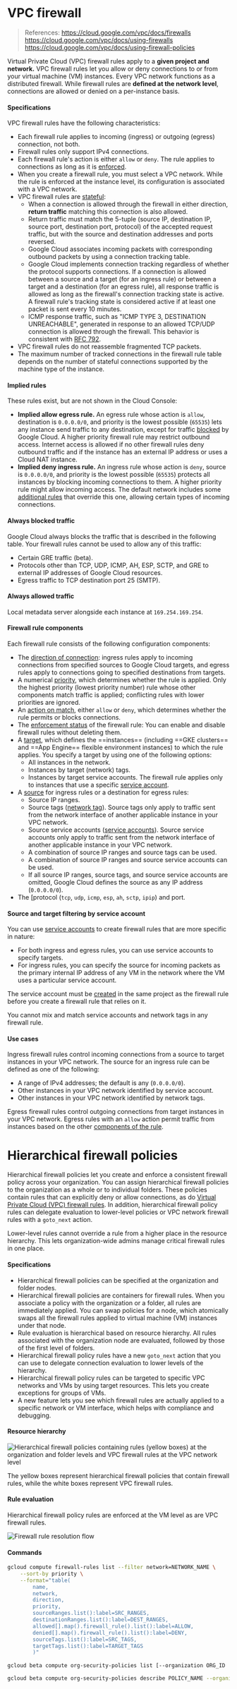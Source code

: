 # VPC firewall

> References:
> https://cloud.google.com/vpc/docs/firewalls
> https://cloud.google.com/vpc/docs/using-firewalls
> https://cloud.google.com/vpc/docs/using-firewall-policies



Virtual Private Cloud (VPC) firewall rules apply to a **given project and network.**
VPC firewall rules let you allow or deny connections to or from your virtual machine (VM) instances. 
Every VPC network functions as a distributed firewall. While firewall rules are **defined at the network level**, connections are allowed or denied on a per-instance basis.

#### Specifications

VPC firewall rules have the following characteristics:

- Each firewall rule applies to incoming (ingress) or outgoing (egress) connection, not both.
- Firewall rules only support IPv4 connections.
- Each firewall rule's action is either `allow` or `deny`. The rule applies to connections as long as it is [enforced](https://cloud.google.com/vpc/docs/firewalls#enforcement).
- When you create a firewall rule, you must select a VPC network. While the rule is enforced at the instance level, its configuration is associated with a VPC network.
- VPC firewall rules are [stateful](https://wikipedia.org/wiki/Stateful_firewall): 
  - When a connection is allowed through the firewall in either direction, **return traffic** matching this connection is also allowed.
  - Return traffic must match the 5-tuple (source IP, destination IP, source port, destination port, protocol) of the accepted request traffic, but with the source and destination addresses and ports reversed.
  - Google Cloud associates incoming packets with corresponding outbound packets by using a connection tracking table.
  - Google Cloud implements connection tracking regardless of whether the protocol supports connections. If a connection is allowed between a source and a target (for an ingress rule) or between a target and a destination (for an egress rule), all response traffic is allowed as long as the firewall's connection tracking state is active. A firewall rule's tracking state is considered active if at least one packet is sent every 10 minutes.
  - ICMP response traffic, such as "ICMP TYPE 3, DESTINATION UNREACHABLE", generated in response to an allowed TCP/UDP connection is allowed through the firewall. This behavior is consistent with [RFC 792](https://tools.ietf.org/html/rfc792).
- VPC firewall rules do not reassemble fragmented TCP packets.
- The maximum number of tracked connections in the firewall rule table depends on the number of stateful connections supported by the machine type of the instance.

#### Implied rules

These rules exist, but are not shown in the Cloud Console:

- **Implied allow egress rule.** An egress rule whose action is `allow`, destination is `0.0.0.0/0`, and priority is the lowest possible (`65535`) lets any instance send traffic to any destination, except for traffic [blocked](https://cloud.google.com/vpc/docs/firewalls#blockedtraffic) by Google Cloud. A higher priority firewall rule may restrict outbound access. Internet access is allowed if no other firewall rules deny outbound traffic and if the instance has an external IP address or uses a Cloud NAT instance.
- **Implied deny ingress rule.** An ingress rule whose action is `deny`, source is `0.0.0.0/0`, and priority is the lowest possible (`65535`) protects all instances by blocking incoming connections to them. A higher priority rule might allow incoming access. The default network includes some [additional rules](https://cloud.google.com/vpc/docs/firewalls#more_rules_default_vpc) that override this one, allowing certain types of incoming connections.

#### Always blocked traffic

Google Cloud always blocks the traffic that is described in the following table. Your firewall rules cannot be used to allow any of this traffic:
- Certain GRE traffic (beta).
- Protocols other than TCP, UDP, ICMP, AH, ESP, SCTP, and GRE to external  IP addresses of Google Cloud resources.
- Egress traffic to TCP destination port 25 (SMTP).

#### Always allowed traffic

Local metadata server alongside each instance at `169.254.169.254`.

#### Firewall rule components

Each firewall rule consists of the following configuration components:

- The [direction of connection](https://cloud.google.com/vpc/docs/firewalls#direction_of_the_rule): ingress rules apply to incoming connections from specified sources to Google Cloud targets, and egress rules apply to connections going to specified destinations from targets.
- A numerical [priority](https://cloud.google.com/vpc/docs/firewalls#priority_order_for_firewall_rules), which determines whether the rule is applied. Only the highest priority (lowest priority number) rule whose other components match traffic is applied; conflicting rules with lower priorities are ignored.
- An [action on match](https://cloud.google.com/vpc/docs/firewalls#action_of_the_rule), either `allow` or `deny`, which determines whether the rule permits or blocks connections.
- The [enforcement status](https://cloud.google.com/vpc/docs/firewalls#enforcement) of the firewall rule: You can enable and disable firewall rules without deleting them.
- A [target](https://cloud.google.com/vpc/docs/firewalls#rule_assignment), which defines the ==instances== (including ==GKE clusters== and ==App Engine== flexible environment instances) to which the rule applies. You specify a target by using one of the following options:
  - All instances in the network.
  - Instances by target (network) tags.
  - Instances by target service accounts. The firewall rule applies only to instances that use a specific [service account](https://cloud.google.com/vpc/docs/firewalls#serviceaccounts).
- A [source](https://cloud.google.com/vpc/docs/firewalls#sources_or_destinations_for_the_rule) for ingress rules or a destination for egress rules:
  - Source IP ranges.
  - Source tags ([network tag](https://cloud.google.com/vpc/docs/add-remove-network-tags)). Source tags only apply to traffic sent from the network interface of another applicable instance in your VPC network.
  - Source service accounts ([service accounts](https://cloud.google.com/vpc/docs/firewalls#serviceaccounts)). Source service accounts only apply to traffic sent from the network interface of another applicable instance in your VPC network.
  - A combination of source IP ranges and source tags can be used.
  - A combination of source IP ranges and source service accounts can be used.
  - If all source IP ranges, source tags, and source service accounts are omitted, Google Cloud defines the source as any IP address (`0.0.0.0/0`).
- The [protocol (`tcp`, `udp`, `icmp`, `esp`, `ah`, `sctp`, `ipip`)  and port.

#### Source and target filtering by service account

You can use [service accounts](https://cloud.google.com/iam/docs/service-accounts) to create firewall rules that are more specific in nature:
- For both ingress and egress rules, you can use service accounts to specify targets.
- For ingress rules, you can specify the source for incoming packets as the primary internal IP address of any VM in the network where the VM uses a particular service account.

The service account must be [created](https://cloud.google.com/iam/docs/creating-managing-service-accounts) in the same project as the firewall rule before you create a firewall rule that relies on it.

You cannot mix and match service accounts and network tags in any firewall rule.

#### Use cases

Ingress firewall rules control incoming connections from a source to target instances in your VPC network. The source for an ingress rule can be defined as one of the following:
- A range of IPv4 addresses; the default is any (`0.0.0.0/0`).
- Other instances in your VPC network identified by service account.
- Other instances in your VPC network identified by network tags.

Egress firewall rules control outgoing connections from target instances in your VPC network. Egress rules with an `allow` action permit traffic from instances based on the other [components of the rule](https://cloud.google.com/vpc/docs/firewalls#firewall_rule_components).



# Hierarchical firewall policies

Hierarchical firewall policies let you create and enforce a consistent firewall policy across your organization. You can assign hierarchical firewall policies to the organization as a whole or to individual folders. These policies contain rules that can explicitly deny or allow connections, as do [Virtual Private Cloud (VPC) firewall rules](https://cloud.google.com/vpc/docs/firewalls). In addition, hierarchical firewall policy rules can delegate evaluation to lower-level policies or VPC network firewall rules with a `goto_next` action.

Lower-level rules cannot override a rule from a higher place in the resource hierarchy. This lets organization-wide admins manage critical firewall rules in one place.

#### Specifications

- Hierarchical firewall policies can be specified at the organization and folder nodes.
- Hierarchical firewall policies are containers for firewall rules. When you associate a policy with the organization or a folder, all rules are immediately applied. You can swap policies for a node, which atomically swaps all the firewall rules applied to virtual machine (VM) instances under that node.
- Rule evaluation is hierarchical based on resource hierarchy. All rules associated with the organization node are evaluated, followed by those of the first level of folders.
- Hierarchical firewall policy rules have a new `goto_next` action that you can use to delegate connection evaluation to lower levels of the hierarchy.
- Hierarchical firewall policy rules can be targeted to specific VPC networks and VMs by using target resources. This lets you create exceptions for groups of VMs.
- A new feature lets you see which firewall rules are actually applied to a specific network or VM interface, which helps with compliance and debugging.

#### Resource hierarchy

![Hierarchical firewall policies containing rules (yellow boxes) at the organization and folder levels and VPC firewall rules at the VPC network level](.firewall-images/hfw-1.svg)

The yellow boxes represent hierarchical firewall policies that contain firewall rules, while the white boxes represent VPC firewall rules.

#### Rule evaluation

Hierarchical firewall policy rules are enforced at the VM level as are VPC firewall rules.

![Firewall rule resolution flow](.firewall-images/hfw-2.svg)

#### Commands

```bash
gcloud compute firewall-rules list --filter network=NETWORK_NAME \
    --sort-by priority \
    --format="table(
        name,
        network,
        direction,
        priority,
        sourceRanges.list():label=SRC_RANGES,
        destinationRanges.list():label=DEST_RANGES,
        allowed[].map().firewall_rule().list():label=ALLOW,
        denied[].map().firewall_rule().list():label=DENY,
        sourceTags.list():label=SRC_TAGS,
        targetTags.list():label=TARGET_TAGS
        )"
        
gcloud beta compute org-security-policies list [--organization ORG_ID | --folder FOLDER_ID]

gcloud beta compute org-security-policies describe POLICY_NAME --organization ORG_ID
```

